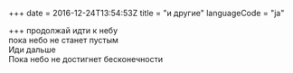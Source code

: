 +++
date = 2016-12-24T13:54:53Z
title = "и другие"
languageCode = "ja"
 
+++ 
продолжай идти к небу   
пока небо не станет пустым   
Иди дальше   
Пока небо не достигнет бесконечности